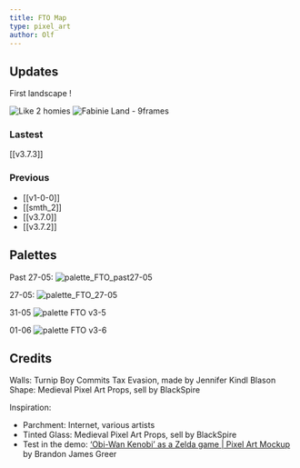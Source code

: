 ```yaml
---
title: FTO Map
type: pixel_art
author: Olf
---
```


## Updates

First landscape !

![Like 2 homies](https://user-images.githubusercontent.com/73140258/176796963-2ffaa6ad-d52d-4b3d-9083-81cc91a4e3ff.gif "some clouds hates each others")
![Fabinie Land - 9frames](https://user-images.githubusercontent.com/73140258/176796997-2b26b4fa-0043-4b74-9d66-a771d51f69fc.gif "prayge your sanity...")

### Lastest

[[v3.7.3]]

### Previous

- [[v1-0-0]]
- [[smth_2]]
- [[v3.7.0]]
- [[v3.7.2]]

## Palettes

Past 27-05:
![palette_FTO_past27-05](https://user-images.githubusercontent.com/73140258/176797327-b4a11699-4a12-499a-9ee8-74376ae1f8a7.png "Too much color in it")

27-05:
![palette_FTO_27-05](https://user-images.githubusercontent.com/73140258/176797343-e46ab59f-adc9-425e-8d4f-fcad7bc65d71.png "HUE Shifting <3")

31-05
![palette FTO v3-5](https://user-images.githubusercontent.com/73140258/176797205-a6bc856d-ba45-4137-a379-c874054ba5a1.png "Have to work the red/brown and maybe purple")

01-06
![palette FTO v3-6](https://user-images.githubusercontent.com/73140258/176797190-7e888475-780c-4282-821c-68e408e35f74.png)

## Credits

Walls: Turnip Boy Commits Tax Evasion, made by Jennifer Kindl
Blason Shape: Medieval Pixel Art Props, sell by BlackSpire

Inspiration:

- Parchment: Internet, various artists
- Tinted Glass: Medieval Pixel Art Props, sell by BlackSpire
- Test in the demo: [‘Obi-Wan Kenobi’ as a Zelda game | Pixel Art Mockup](https://www.youtube.com/watch?v=pjXz-0l9gYc) by  Brandon James Greer
